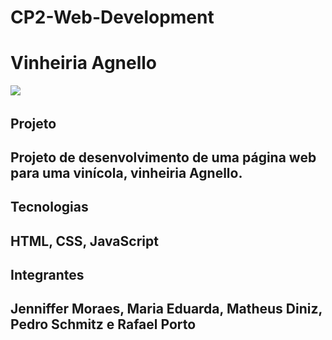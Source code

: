 # CP2-Web-Development

<h1>Vinheiria Agnello</h1>
<img src="![Print](/img/print-vinheiria.png)">

## Projeto
<h2>Projeto de desenvolvimento de uma página web para uma vinícola, vinheiria Agnello.</h2>

## Tecnologias
<h2>HTML, CSS, JavaScript</h2>

## Integrantes
<h2>Jenniffer Moraes, Maria Eduarda, Matheus Diniz, Pedro Schmitz e Rafael Porto</h2>
